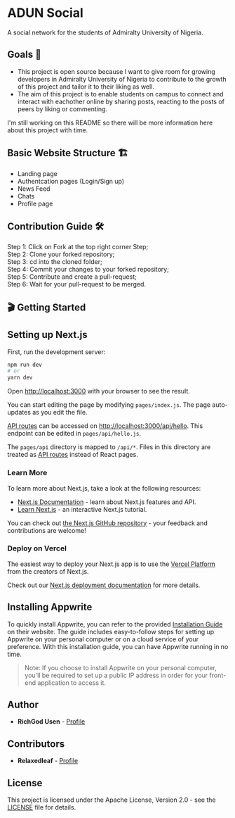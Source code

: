 # ADUN Social

A social network for the students of Admiralty University of Nigeria.

## Goals 📍
- This project is open source because I want to give room for growing developers in Admiralty University of Nigeria to contribute to the growth of this project and tailor it to their liking as well.
- The aim of this project is to enable students on campus to connect and interact with eachother online by sharing posts, reacting to the posts of peers by liking or commenting.

I'm still working on this README so there will be more information here about this project with time.

## Basic Website Structure 🏗
- Landing page
- Authentcation pages (Login/Sign up)
- News Feed
- Chats
- Profile page

## Contribution Guide 🛠
Step 1: Click on Fork at the top right corner Step;<br/>
Step 2: Clone your forked repository;<br/>
Step 3: cd into the cloned folder;<br/>
Step 4: Commit your changes to your forked repository;<br/>
Step 5: Contribute and create a pull-request;<br/>
Step 6: Wait for your pull-request to be merged.<br/>

## 🎬 Getting Started

## Setting up Next.js
First, run the development server:

```bash
npm run dev
# or
yarn dev
```

Open [http://localhost:3000](http://localhost:3000) with your browser to see the result.

You can start editing the page by modifying `pages/index.js`. The page auto-updates as you edit the file.

[API routes](https://nextjs.org/docs/api-routes/introduction) can be accessed on [http://localhost:3000/api/hello](http://localhost:3000/api/hello). This endpoint can be edited in `pages/api/hello.js`.

The `pages/api` directory is mapped to `/api/*`. Files in this directory are treated as [API routes](https://nextjs.org/docs/api-routes/introduction) instead of React pages.

### Learn More

To learn more about Next.js, take a look at the following resources:

- [Next.js Documentation](https://nextjs.org/docs) - learn about Next.js features and API.
- [Learn Next.js](https://nextjs.org/learn) - an interactive Next.js tutorial.

You can check out [the Next.js GitHub repository](https://github.com/vercel/next.js/) - your feedback and contributions are welcome!

### Deploy on Vercel

The easiest way to deploy your Next.js app is to use the [Vercel Platform](https://vercel.com/new?utm_medium=default-template&filter=next.js&utm_source=create-next-app&utm_campaign=create-next-app-readme) from the creators of Next.js.

Check out our [Next.js deployment documentation](https://nextjs.org/docs/deployment) for more details.

## Installing Appwrite
To quickly install Appwrite, you can refer to the provided [Installation Guide](https://appwrite.io/docs/installation) on their website. The guide includes easy-to-follow steps for setting up Appwrite on your personal computer or on a cloud service of your preference. With this installation guide, you can have Appwrite running in no time.

> Note: If you choose to install Appwrite on your personal computer, you'll be required to set up a public IP address in order for your front-end application to access it.

## Author

- **RichGod Usen** - [Profile](https://github.com/RichGod93)

## Contributors

- **Relaxedleaf** - [Profile](https://github.com/relaxedleaf)

## License

This project is licensed under the Apache License, Version 2.0 - see the [LICENSE](LICENSE) file for details.
